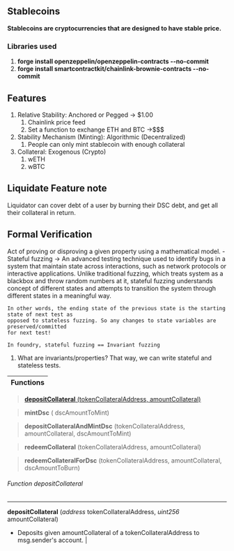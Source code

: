 ## Stablecoins

**Stablecoins are cryptocurrencies that are designed to have stable price.**

### Libraries used
1. **forge install openzeppelin/openzeppelin-contracts --no-commit**
2. **forge install smartcontractkit/chainlink-brownie-contracts --no-commit**

## Features
1. Relative Stability: Anchored or Pegged -> $1.00
    1. Chainlink price feed
    2. Set a function to exchange ETH and BTC ->$$$
2. Stability Mechanism (Minting): Algorithmic (Decentralized)
    1. People can only mint stablecoin with enough collateral
3. Collateral: Exogenous (Crypto)
    1. wETH
    2. wBTC


## Liquidate Feature note
Liquidator can cover debt of a user by burning their DSC debt, and get all their collateral in return.

## Formal Verification
Act of proving or disproving a given property using a mathematical model.
    - Stateful fuzzing ->  An advanced testing technique used to identify bugs in a system
    that maintain state across interactions, such as network protocols or interactive applications.
    Unlike traditional fuzzing, which treats system as a blackbox and throw random numbers at it,
    stateful fuzzing understands concept of different states and attempts to transition the system
    through different states in a meaningful way. 

    In other words, the ending state of the previous state is the starting state of next test as 
    opposed to stateless fuzzing. So any changes to state variables are preserved/committed
    for next test!

    In foundry, stateful fuzzing == Invariant fuzzing

1. What are invariants/properties? That way, we can write stateful and stateless tests.

| Functions                                              | 
| :---                                                   | 
> [**depositCollateral** (tokenCollateralAddress, amountCollateral)](#function-depositcollateral)   

> **mintDsc** ( dscAmountToMint)                                                   

> **depositCollateralAndMintDsc** (tokenCollateralAddress, amountCollateral, dscAmountToMint)  

> **redeemCollateral** (tokenCollateralAddress,  amountCollateral)      

> **redeemCollateralForDsc** (tokenCollateralAddress,  amountCollateral,  dscAmountToBurn)      


###### Function depositCollateral
---
**depositCollateral** (*address* tokenCollateralAddress, *uint256* amountCollateral)
- Deposits given amountCollateral of a tokenCollateralAddress to msg.sender's account.                                            |

